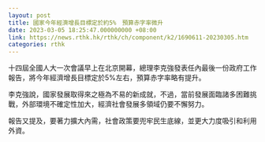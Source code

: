 ```yaml
---
layout: post
title: 國家今年經濟增長目標定於約5%　預算赤字率微升
date: 2023-03-05 18:25:47.000000000 +08:00
link: https://news.rthk.hk/rthk/ch/component/k2/1690611-20230305.htm
categories: rthk
---
```


十四屆全國人大一次會議早上在北京開幕，總理李克強發表任內最後一份政府工作報告，將今年經濟增長目標定於5%左右，預算赤字率略有提升。

李克強說，國家發展取得來之極為不易的新成就，不過，當前發展面臨諸多困難挑戰，外部環境不確定性加大，經濟社會發展多領域仍要不懈努力。

報告又提及，要著力擴大內需，社會政策要兜牢民生底線，並更大力度吸引和利用外資。
